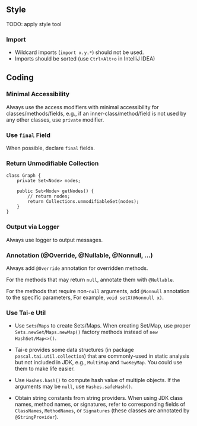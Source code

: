 ## Style
TODO: apply style tool

### Import
- Wildcard imports (`import x.y.*`) should not be used.
- Imports should be sorted (use `Ctrl+Alt+o` in IntelliJ IDEA)

## Coding
### Minimal Accessibility
Always use the access modifiers with minimal accessibility for classes/methods/fields, e.g., if an inner-class/method/field is not used by any other classes, use `private` modifier.

### Use `final` Field
When possible, declare `final` fields.

### Return Unmodifiable Collection
```
class Graph {
    private Set<Node> nodes;

    public Set<Node> getNodes() {
        // return nodes;
        return Collections.unmodifiableSet(nodes);
    }
}
```

### Output via Logger
Always use logger to output messages.

### Annotation (@Override, @Nullable, @Nonnull, ...)
Always add `@Override` annotation for overridden methods.

For the methods that may return `null`, annotate them with `@Nullable`.

For the methods that require non-`null` arguments, add `@Nonnull` annotation to the specific parameters, For example, `void setX(@Nonnull x)`.

### Use Tai-e Util
- Use `Sets`/`Maps` to create Sets/Maps.
When creating Set/Map, use proper `Sets.newSet`/`Maps.newMap()` factory methods instead of `new HashSet/Map<>()`.

- Tai-e provides some data structures (in package `pascal.tai.util.collection`) that are commonly-used in static analysis but not included in JDK, e.g., `MultiMap` and `TwoKeyMap`. You could use them to make life easier.

- Use `Hashes.hash()` to compute hash value of multiple objects. If the arguments may be `null`, use `Hashes.safeHash()`.

- Obtain string constants from string providers.
When using JDK class names, method names, or signatures, refer to corresponding fields of `ClassNames`, `MethodNames`, or `Signatures` (these classes are annotated by `@StringProvider`).
